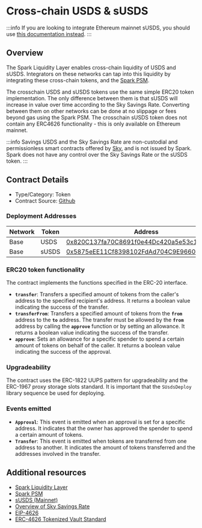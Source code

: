 # Cross-chain USDS & sUSDS

:::info
If you are looking to integrate Ethereum mainnet sUSDS, you should use [this documentation instead](/dev/savings/susds-token).
:::

## Overview

The Spark Liquidity Layer enables cross-chain liquidity of USDS and sUSDS. Integrators on these networks can tap into this liquidity by integrating these cross-chain tokens, and the [Spark PSM](/dev/savings/spark-psm).

The crosschain USDS and sUSDS tokens use the same simple ERC20 token implementation. The only difference between them is that sUSDS will increase in value over time according to the Sky Savings Rate. Converting between them on other networks can be done at no slippage or fees beyond gas using the Spark PSM. The crosschain sUSDS token does not contain any ERC4626 functionality - this is only available on Ethereum mainnet.

:::info
Savings USDS and the Sky Savings Rate are non-custodial and permissionless smart contracts offered by [Sky](https://sky.money), and is not issued by Spark. Spark does not have any control over the Sky Savings Rate or the sUSDS token.
:::

## Contract Details

* Type/Category: Token
* Contract Source: [Github](https://github.com/makerdao/usds/blob/master/src/Usds.sol)

### Deployment Addresses

| Network | Token | Address                                                                                                               |
| ------- | ----- | --------------------------------------------------------------------------------------------------------------------- |
| Base    | USDS  | [0x820C137fa70C8691f0e44Dc420a5e53c168921Dc](https://basescan.org/address/0x820c137fa70c8691f0e44dc420a5e53c168921dc) |
| Base    | sUSDS | [0x5875eEE11Cf8398102FdAd704C9E96607675467a](https://basescan.org/address/0x5875eee11cf8398102fdad704c9e96607675467a) |

### ERC20 token functionality

The contract implements the functions specified in the ERC-20 interface.

* **`transfer`**: Transfers a specified amount of tokens from the caller's address to the specified recipient's address. It returns a boolean value indicating the success of the transfer.
* **`transferFrom`**: Transfers a specified amount of tokens from the **`from`** address to the **`to`** address. The transfer must be allowed by the **`from`** address by calling the **`approve`** function or by setting an allowance. It returns a boolean value indicating the success of the transfer.
* **`approve`**: Sets an allowance for a specific spender to spend a certain amount of tokens on behalf of the caller. It returns a boolean value indicating the success of the approval.

### Upgradeability

The contract uses the ERC-1822 UUPS pattern for upgradeability and the ERC-1967 proxy storage slots standard. It is important that the `SUsdsDeploy` library sequence be used for deploying.

### Events emitted

* **`Approval`**: This event is emitted when an approval is set for a specific address. It indicates that the owner has approved the spender to spend a certain amount of tokens.
* **`Transfer`**: This event is emitted when tokens are transferred from one address to another. It indicates the amount of tokens transferred and the addresses involved in the transfer.

## Additional resources

* [Spark Liquidity Layer](https://docs.spark.fi/user-guides/spark-liquidity-layer)
* [Spark PSM](/dev/savings/spark-psm)
* [sUSDS (Mainnet)](/dev/savings/susds-token)
* [Overview of](https://docs.spark.fi/user-guides/earning-savings/savings-usds#what-is-dsr-1)[ Sky Savings Rate](https://docs.spark.fi/user-guides/earning-savings/savings-usds#what-is-dsr-1)
* [EIP-4626](https://eips.ethereum.org/EIPS/eip-4626)
* [ERC-4626 Tokenized Vault Standard](https://ethereum.org/en/developers/docs/standards/tokens/erc-4626/)
